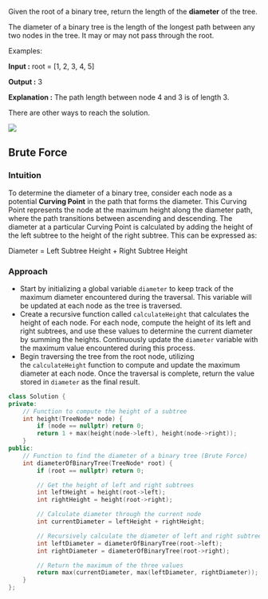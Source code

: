 Given the root of a binary tree, return the length of the **diameter** of the tree.

  

The diameter of a binary tree is the length of the longest path between any two nodes in the tree. It may or may not pass through the root.

Examples:

**Input :** root = [1, 2, 3, 4, 5]

**Output :** 3

**Explanation :** The path length between node 4 and 3 is of length 3.

There are other ways to reach the solution.

  

![](https://static.takeuforward.org/content/ProblemSetter-PtG_ttvW)

## Brute Force
### Intuition

To determine the diameter of a binary tree, consider each node as a potential **Curving Point** in the path that forms the diameter. This Curving Point represents the node at the maximum height along the diameter path, where the path transitions between ascending and descending. The diameter at a particular Curving Point is calculated by adding the height of the left subtree to the height of the right subtree. This can be expressed as:

Diameter = Left Subtree Height + Right Subtree Height

### Approach

- Start by initializing a global variable `diameter` to keep track of the maximum diameter encountered during the traversal. This variable will be updated at each node as the tree is traversed.
- Create a recursive function called `calculateHeight` that calculates the height of each node. For each node, compute the height of its left and right subtrees, and use these values to determine the current diameter by summing the heights. Continuously update the `diameter` variable with the maximum value encountered during this process.
- Begin traversing the tree from the root node, utilizing the `calculateHeight` function to compute and update the maximum diameter at each node. Once the traversal is complete, return the value stored in `diameter` as the final result.

```cpp
class Solution {
private:
    // Function to compute the height of a subtree
    int height(TreeNode* node) {
        if (node == nullptr) return 0;
        return 1 + max(height(node->left), height(node->right));
    }
public:
    // Function to find the diameter of a binary tree (Brute Force)
    int diameterOfBinaryTree(TreeNode* root) {
        if (root == nullptr) return 0;

        // Get the height of left and right subtrees
        int leftHeight = height(root->left);
        int rightHeight = height(root->right);

        // Calculate diameter through the current node
        int currentDiameter = leftHeight + rightHeight;

        // Recursively calculate the diameter of left and right subtrees
        int leftDiameter = diameterOfBinaryTree(root->left);
        int rightDiameter = diameterOfBinaryTree(root->right);

        // Return the maximum of the three values
        return max(currentDiameter, max(leftDiameter, rightDiameter));
    }
};
```